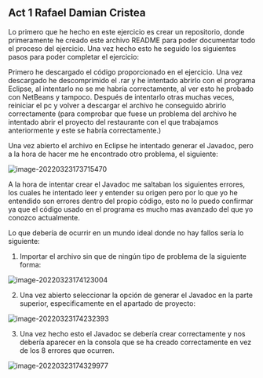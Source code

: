 <h2>Act 1 Rafael Damian Cristea</h2>

Lo primero que he hecho en este ejercicio es crear un repositorio, donde primeramente he creado este archivo README para poder documentar todo el proceso del ejercicio. Una vez hecho esto he seguido los siguientes pasos para poder completar el ejercicio:



Primero he descargado el código proporcionado en el ejercicio. Una vez descargado he descomprimido el .rar y he intentado abrirlo con el programa Eclipse, al intentarlo no se me habría correctamente, al ver esto he probado con NetBeans y tampoco. Después de intentarlo otras muchas veces, reiniciar el pc y volver a descargar el archivo he conseguido abrirlo correctamente (para comprobar que fuese un problema del archivo he intentado abrir el proyecto del restaurante con el que trabajamos anteriormente y este se habría correctamente.)



Una vez abierto el archivo en Eclipse he intentado generar el Javadoc, pero a la hora de hacer me he encontrado otro problema, el siguiente:

![image-20220323173715470](C:\Users\damik\AppData\Roaming\Typora\typora-user-images\image-20220323173715470.png)



A la hora de intentar crear el Javadoc me saltaban los siguientes errores, los cuales he intentado leer y entender su origen pero por lo que yo he entendido son errores dentro del propio código, esto no lo puedo confirmar ya que el código usado en el programa es mucho mas avanzado del que yo conozco actualmente. 



Lo que debería de ocurrir en un mundo ideal donde no hay fallos sería lo siguiente:

1. Importar el archivo sin que de ningún tipo de problema de la siguiente forma:

![image-20220323174123004](C:\Users\damik\AppData\Roaming\Typora\typora-user-images\image-20220323174123004.png)



2. Una vez abierto seleccionar la opción de generar el Javadoc en la parte superior, especificamente en el apartado de proyecto:

![image-20220323174232393](C:\Users\damik\AppData\Roaming\Typora\typora-user-images\image-20220323174232393.png)



3. Una vez hecho esto el Javadoc se debería crear correctamente y nos debería aparecer en la consola que se ha creado correctamente en vez de los 8 errores que ocurren. 

![image-20220323174329977](C:\Users\damik\AppData\Roaming\Typora\typora-user-images\image-20220323174329977.png)

